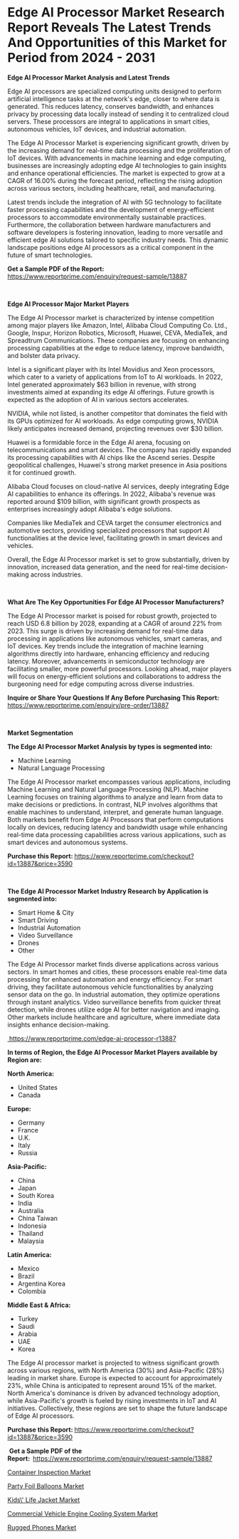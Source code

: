<p><h1>Edge AI Processor Market Research Report Reveals The Latest Trends And Opportunities of this Market for Period from 2024 - 2031</h1></p><p><strong>Edge AI Processor Market Analysis and Latest Trends</strong></p>
<p><p>Edge AI processors are specialized computing units designed to perform artificial intelligence tasks at the network's edge, closer to where data is generated. This reduces latency, conserves bandwidth, and enhances privacy by processing data locally instead of sending it to centralized cloud servers. These processors are integral to applications in smart cities, autonomous vehicles, IoT devices, and industrial automation.</p><p>The Edge AI Processor Market is experiencing significant growth, driven by the increasing demand for real-time data processing and the proliferation of IoT devices. With advancements in machine learning and edge computing, businesses are increasingly adopting edge AI technologies to gain insights and enhance operational efficiencies. The market is expected to grow at a CAGR of 16.00% during the forecast period, reflecting the rising adoption across various sectors, including healthcare, retail, and manufacturing.</p><p>Latest trends include the integration of AI with 5G technology to facilitate faster processing capabilities and the development of energy-efficient processors to accommodate environmentally sustainable practices. Furthermore, the collaboration between hardware manufacturers and software developers is fostering innovation, leading to more versatile and efficient edge AI solutions tailored to specific industry needs. This dynamic landscape positions edge AI processors as a critical component in the future of smart technologies.</p></p>
<p><strong>Get a Sample PDF of the Report:&nbsp;</strong> <a href="https://www.reportprime.com/enquiry/request-sample/13887">https://www.reportprime.com/enquiry/request-sample/13887</a></p>
<p>&nbsp;</p>
<p><strong>Edge AI Processor Major Market Players</strong></p>
<p><p>The Edge AI Processor market is characterized by intense competition among major players like Amazon, Intel, Alibaba Cloud Computing Co. Ltd., Google, Inspur, Horizon Robotics, Microsoft, Huawei, CEVA, MediaTek, and Spreadtrum Communications. These companies are focusing on enhancing processing capabilities at the edge to reduce latency, improve bandwidth, and bolster data privacy.</p><p>Intel is a significant player with its Intel Movidius and Xeon processors, which cater to a variety of applications from IoT to AI workloads. In 2022, Intel generated approximately $63 billion in revenue, with strong investments aimed at expanding its edge AI offerings. Future growth is expected as the adoption of AI in various sectors accelerates.</p><p>NVIDIA, while not listed, is another competitor that dominates the field with its GPUs optimized for AI workloads. As edge computing grows, NVIDIA likely anticipates increased demand, projecting revenues over $30 billion.</p><p>Huawei is a formidable force in the Edge AI arena, focusing on telecommunications and smart devices. The company has rapidly expanded its processing capabilities with AI chips like the Ascend series. Despite geopolitical challenges, Huawei's strong market presence in Asia positions it for continued growth.</p><p>Alibaba Cloud focuses on cloud-native AI services, deeply integrating Edge AI capabilities to enhance its offerings. In 2022, Alibaba's revenue was reported around $109 billion, with significant growth prospects as enterprises increasingly adopt Alibaba's edge solutions.</p><p>Companies like MediaTek and CEVA target the consumer electronics and automotive sectors, providing specialized processors that support AI functionalities at the device level, facilitating growth in smart devices and vehicles.</p><p>Overall, the Edge AI Processor market is set to grow substantially, driven by innovation, increased data generation, and the need for real-time decision-making across industries.</p></p>
<p>&nbsp;</p>
<p><strong>What Are The Key Opportunities For Edge AI Processor Manufacturers?</strong></p>
<p><p>The Edge AI Processor market is poised for robust growth, projected to reach USD 6.8 billion by 2028, expanding at a CAGR of around 22% from 2023. This surge is driven by increasing demand for real-time data processing in applications like autonomous vehicles, smart cameras, and IoT devices. Key trends include the integration of machine learning algorithms directly into hardware, enhancing efficiency and reducing latency. Moreover, advancements in semiconductor technology are facilitating smaller, more powerful processors. Looking ahead, major players will focus on energy-efficient solutions and collaborations to address the burgeoning need for edge computing across diverse industries.</p></p>
<p><strong>Inquire or Share Your Questions If Any Before Purchasing This Report:</strong> <a href="https://www.reportprime.com/enquiry/pre-order/13887">https://www.reportprime.com/enquiry/pre-order/13887</a></p>
<p>&nbsp;</p>
<p><strong>Market Segmentation</strong></p>
<p><strong>The Edge AI Processor Market Analysis by types is segmented into:</strong></p>
<p><ul><li>Machine Learning</li><li>Natural Language Processing</li></ul></p>
<p><p>The Edge AI Processor market encompasses various applications, including Machine Learning and Natural Language Processing (NLP). Machine Learning focuses on training algorithms to analyze and learn from data to make decisions or predictions. In contrast, NLP involves algorithms that enable machines to understand, interpret, and generate human language. Both markets benefit from Edge AI Processors that perform computations locally on devices, reducing latency and bandwidth usage while enhancing real-time data processing capabilities across various applications, such as smart devices and autonomous systems.</p></p>
<p><strong>Purchase this Report:&nbsp;</strong><a href="https://www.reportprime.com/checkout?id=13887&price=3590">https://www.reportprime.com/checkout?id=13887&price=3590</a></p>
<p>&nbsp;</p>
<p><strong>The Edge AI Processor Market Industry Research by Application is segmented into:</strong></p>
<p><ul><li>Smart Home & City</li><li>Smart Driving</li><li>Industrial Automation</li><li>Video Surveillance</li><li>Drones</li><li>Other</li></ul></p>
<p><p>The Edge AI Processor market finds diverse applications across various sectors. In smart homes and cities, these processors enable real-time data processing for enhanced automation and energy efficiency. For smart driving, they facilitate autonomous vehicle functionalities by analyzing sensor data on the go. In industrial automation, they optimize operations through instant analytics. Video surveillance benefits from quicker threat detection, while drones utilize edge AI for better navigation and imaging. Other markets include healthcare and agriculture, where immediate data insights enhance decision-making.</p></p>
<p><a href="https://www.reportprime.com/edge-ai-processor-r13887">&nbsp;https://www.reportprime.com/edge-ai-processor-r13887</a></p>
<p><strong>In terms of Region, the Edge AI Processor Market Players available by Region are:</strong></p>
<p>
    <p> <strong> North America: </strong>
        <ul>
            <li>United States</li>
            <li>Canada</li>
        </ul>
        </p> 
    <p> <strong> Europe: </strong>
        <ul>
            <li>Germany</li>
            <li>France</li>
            <li>U.K.</li>
            <li>Italy</li>
            <li>Russia</li>
        </ul>
        </p> 
    <p> <strong> Asia-Pacific: </strong>
        <ul>
            <li>China</li>
            <li>Japan</li>
            <li>South Korea</li>
            <li>India</li>
            <li>Australia</li>
            <li>China Taiwan</li>
            <li>Indonesia</li>
            <li>Thailand</li>
            <li>Malaysia</li>
        </ul>
        </p> 
    <p> <strong> Latin America: </strong>
        <ul>
            <li>Mexico</li>
            <li>Brazil</li>
            <li>Argentina Korea</li>
            <li>Colombia</li>
        </ul>
        </p> 
    <p> <strong> Middle East & Africa: </strong>
        <ul>
            <li>Turkey</li>
            <li>Saudi</li>
            <li>Arabia</li>
            <li>UAE</li>
            <li>Korea</li>
        </ul>
    </p>
    </p>
<p><p>The Edge AI processor market is projected to witness significant growth across various regions, with North America (30%) and Asia-Pacific (28%) leading in market share. Europe is expected to account for approximately 23%, while China is anticipated to represent around 15% of the market. North America's dominance is driven by advanced technology adoption, while Asia-Pacific's growth is fueled by rising investments in IoT and AI initiatives. Collectively, these regions are set to shape the future landscape of Edge AI processors.</p></p>
<p><strong>Purchase this Report: </strong><a href="https://www.reportprime.com/checkout?id=13887&price=3590">https://www.reportprime.com/checkout?id=13887&price=3590</a></p>
<p>&nbsp;<strong>Get a Sample PDF of the Report:&nbsp;&nbsp;</strong><a href="https://www.reportprime.com/enquiry/request-sample/13887">https://www.reportprime.com/enquiry/request-sample/13887</a></p>
<p><strong></strong></p>
<p><p><a href="https://github.com/DianaWilson796/Market-Research-Report-List-1/blob/main/container-inspection-market.md">Container Inspection Market</a></p><p><a href="https://www.linkedin.com/pulse/what-current-future-prospects-party-foil-balloons-market-analysis-jkfoc?trackingId=ej%2B2IyEsQ%2FWiTwz6NwJjXQ%3D%3D">Party Foil Balloons Market</a></p><p><a href="https://medium.com/@lavernacole31/the-global-kids-life-jacket-market-is-projected-to-experience-an-annual-growth-rate-of-12-from-026b2fc0547d">Kids\' Life Jacket Market</a></p><p><a href="https://medium.com/@jordymiller63/this-report-aims-to-provide-a-comprehensive-presentation-of-the-global-market-for-commercial-e7b5ad0b0ae3">Commercial Vehicle Engine Cooling System Market</a></p><p><a href="https://www.linkedin.com/pulse/global-rugged-phones-market-share-growth-opportunities-size-pt4uc?trackingId=aHauucxTTZ69C9iEMAtdeQ%3D%3D">Rugged Phones Market</a></p></p>